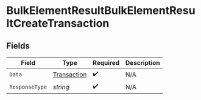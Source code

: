 # BulkElementResultBulkElementResultCreateTransaction


## Fields

| Field                                             | Type                                              | Required                                          | Description                                       |
| ------------------------------------------------- | ------------------------------------------------- | ------------------------------------------------- | ------------------------------------------------- |
| `Data`                                            | [Transaction](../../models/shared/transaction.md) | :heavy_check_mark:                                | N/A                                               |
| `ResponseType`                                    | *string*                                          | :heavy_check_mark:                                | N/A                                               |